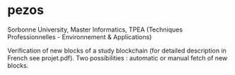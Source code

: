 # pezos
Sorbonne University, Master Informatics, TPEA (Techniques Professionnelles - Environnement & Applications)

Verification of new blocks of a study blockchain (for detailed description in French see projet.pdf).
Two possibilities : automatic or manual fetch of new blocks. 
